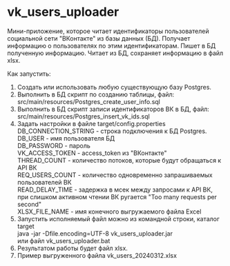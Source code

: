 # vk_users_uploader

Мини-приложение, которое читает идентификаторы пользователей 
социальной сети "ВКонтакте" из базы данных (БД). Получает информацию о пользователях по этим 
идентификаторам. Пишет в БД полученную информацию. Читает из БД, сохраняет информацию в файл xlsx.

Как запустить:
1. Создать или использовать любую существующую базу Postgres.
2. Выполнить в БД скрипт по созданию таблицы, файл: src/main/resources/Postgres_create_user_info.sql
3. Выполнить в БД скрипт записи идентификаторов ВК в БД, файл: src/main/resources/Postgres_insert_vk_ids.sql
4. Задать настройки в файле target/config.properties <br>
   DB_CONNECTION_STRING - строка подключения к БД Postgres.<br>
   DB_USER - имя пользователя БД <br>
   DB_PASSWORD - пароль <br>
   VK_ACCESS_TOKEN - access_token из "ВКонтакте" <br>
   THREAD_COUNT - количество потоков, которые будут обращаться к API ВК <br>
   REQ_USERS_COUNT - количество одновременно запрашиваемых пользователей ВК <br>
   READ_DELAY_TIME - задержка в мсек между запросами к API ВК, при слишком активном чтении ВК ругается "Too many requests per second" <br>
   XLSX_FILE_NAME - имя конечного выгружаемого файла Excel <br>
5. Запустить исполняемый файл можно из командной строки, каталог target <br>
   java -jar -Dfile.encoding=UTF-8 vk_users_uploader.jar <br>
   или файл vk_users_uploader.bat <br>
6. Результатом работы будет файл xlsx.
7. Пример выгруженного файла vk_users_20240312.xlsx

   

